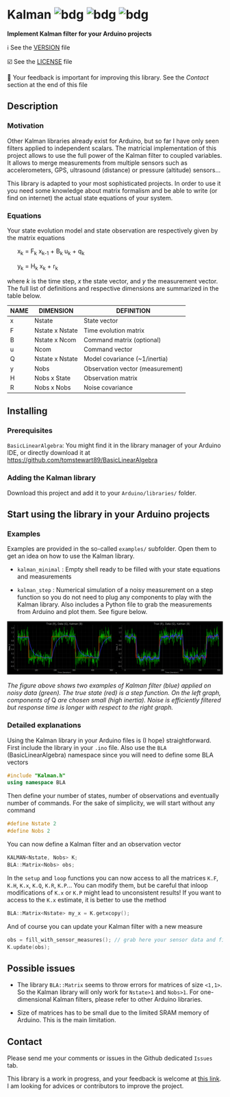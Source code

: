 # Kalman ![bdg](https://img.shields.io/github/license/rfetick/Kalman) ![bdg](https://img.shields.io/github/v/tag/rfetick/Kalman) ![bdg](https://img.shields.io/github/v/release/rfetick/Kalman)
**Implement Kalman filter for your Arduino projects**

:information_source: See the [VERSION](VERSION.md) file

:ballot_box_with_check: See the [LICENSE](LICENSE) file

:arrows_counterclockwise: Your feedback is important for improving this library. See the _Contact_ section at the end of this file

## Description

### Motivation

Other Kalman libraries already exist for Arduino, but so far I have only seen filters applied to independent scalars. The matricial implementation of this project allows to use the full power of the Kalman filter to coupled variables. It allows to merge measurements from multiple sensors such as accelerometers, GPS, ultrasound (distance) or pressure (altitude) sensors...

This library is adapted to your most sophisticated projects. In order to use it you need some knowledge about matrix formalism and be able to write (or find on internet) the actual state equations of your system.

### Equations

Your state evolution model and state observation are respectively given by the matrix equations

&nbsp;&nbsp;&nbsp;&nbsp;&nbsp;&nbsp;x<sub>k</sub> = F<sub>k</sub> x<sub>k-1</sub> + B<sub>k</sub> u<sub>k</sub> + q<sub>k</sub>

&nbsp;&nbsp;&nbsp;&nbsp;&nbsp;&nbsp;y<sub>k</sub> = H<sub>k</sub> x<sub>k</sub> + r<sub>k</sub>

where _k_ is the time step, _x_ the state vector, and _y_ the measurement vector. The full list of definitions and respective dimensions are summarized in the table below.

| NAME | DIMENSION       | DEFINITION                       |
|------|-----------------|----------------------------------|
| x    | Nstate          | State vector                     |
| F    | Nstate x Nstate | Time evolution matrix            |
| B    | Nstate x Ncom   | Command matrix (optional)        |
| u    | Ncom            | Command vector                   |
| Q    | Nstate x Nstate | Model covariance (~1/inertia)    |
| y    | Nobs            | Observation vector (measurement) |
| H    | Nobs x State    | Observation matrix               |
| R    | Nobs x Nobs     | Noise covariance                 |

## Installing

### Prerequisites

`BasicLinearAlgebra`: You might find it in the library manager of your Arduino IDE, or directly download it at https://github.com/tomstewart89/BasicLinearAlgebra

### Adding the Kalman library

Download this project and add it to your `Arduino/libraries/` folder.

## Start using the library in your Arduino projects

### Examples

Examples are provided in the so-called `examples/` subfolder. Open them to get an idea on how to use the Kalman library.

* `kalman_minimal` : Empty shell ready to be filled with your state equations and measurements

* `kalman_step` : Numerical simulation of a noisy measurement on a step function so you do not need to plug any components to play with the Kalman library. Also includes a Python file to grab the measurements from Arduino and plot them. See figure below.

![alt text](examples/kalman_step/kalman_step.png "Kalman filter applied to noisy data")

_The figure above shows two examples of Kalman filter (blue) applied on noisy data (green). The true state (red) is a step function. On the left graph, components of_ Q  _are chosen small (high inertia). Noise is efficiently filtered but response time is longer with respect to the right graph._

### Detailed explanations

Using the Kalman library in your Arduino files is (I hope) straightforward. First include the library in your `.ino` file. Also use the `BLA` (BasicLinearAlgebra) namespace since you will need to define some BLA vectors
```cpp
#include "Kalman.h"
using namespace BLA
```

Then define your number of states, number of observations and eventually number of commands. For the sake of simplicity, we will start without any command
```cpp
#define Nstate 2
#define Nobs 2
```

You can now define a Kalman filter and an observation vector
```cpp
KALMAN<Nstate, Nobs> K;
BLA::Matrix<Nobs> obs;
```

In the `setup` and `loop` functions you can now access to all the matrices `K.F`, `K.H`, `K.x`, `K.Q`, `K.R`, `K.P`... You can modify them, but be careful that inloop modifications of `K.x` or `K.P` might lead to unconsistent results! If you want to access to the `K.x` estimate, it is better to use the method
```cpp
BLA::Matrix<Nstate> my_x = K.getxcopy();
```

And of course you can update your Kalman filter with a new measure
```cpp
obs = fill_with_sensor_measures(); // grab here your sensor data and fill in the obs vector
K.update(obs);
```

## Possible issues

* The library `BLA::Matrix` seems to throw errors for matrices of size `<1,1>`. So the Kalman library will only work for `Nstate>1` and `Nobs>1`. For one-dimensional Kalman filters, please refer to other Arduino libraries.

* Size of matrices has to be small due to the limited SRAM memory of Arduino. This is the main limitation.

## Contact

Please send me your comments or issues in the Github dedicated `Issues` tab.

This library is a work in progress, and your feedback is welcome at [this link](https://groups.google.com/forum/#!forum/kalman-for-arduino). I am looking for advices or contributors to improve the project.
